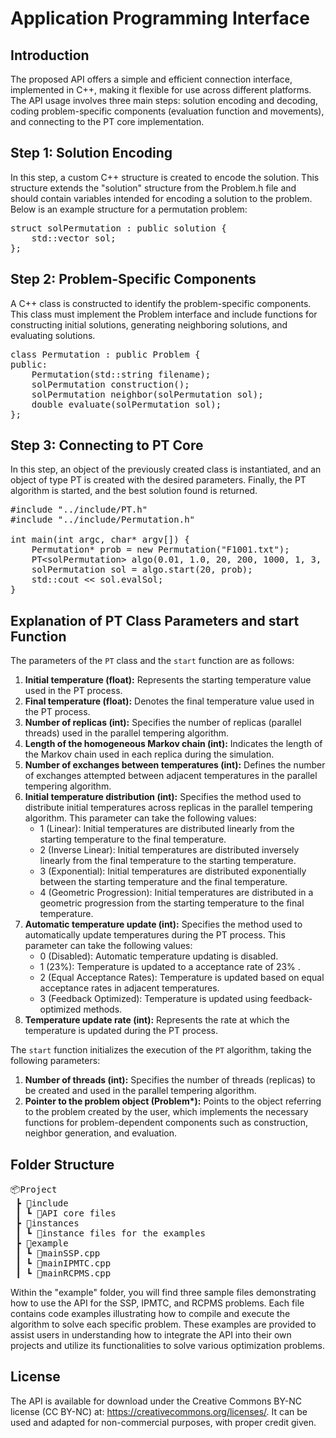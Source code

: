 <h1>Application Programming Interface</h1>
<h2>Introduction</h2>
<p>The proposed API offers a simple and efficient connection interface, implemented in C++, making it flexible for use across different platforms. The API usage involves three main steps: solution encoding and decoding, coding problem-specific components (evaluation function and movements), and connecting to the PT core implementation.</p>

<h2>Step 1: Solution Encoding</h2>
<p>In this step, a custom C++ structure is created to encode the solution. This structure extends the "solution" structure from the Problem.h file and should contain variables intended for encoding a solution to the problem. Below is an example structure for a permutation problem:</p>

<pre>
struct solPermutation : public solution {
    std::vector<int> sol;
};
</pre>

<h2>Step 2: Problem-Specific Components</h2>
<p>A C++ class is constructed to identify the problem-specific components. This class must implement the Problem interface and include functions for constructing initial solutions, generating neighboring solutions, and evaluating solutions.</p>

<pre>
class Permutation : public Problem {
public:
    Permutation(std::string filename);
    solPermutation construction();
    solPermutation neighbor(solPermutation sol);
    double evaluate(solPermutation sol);
};
</pre>

<h2>Step 3: Connecting to PT Core</h2>
<p>In this step, an object of the previously created class is instantiated, and an object of type PT is created with the desired parameters. Finally, the PT algorithm is started, and the best solution found is returned.</p>

<pre>
#include "../include/PT.h"
#include "../include/Permutation.h"

int main(int argc, char* argv[]) {
    Permutation* prob = new Permutation("F1001.txt");
    PT&lt;solPermutation&gt; algo(0.01, 1.0, 20, 200, 1000, 1, 3, 200);
    solPermutation sol = algo.start(20, prob);
    std::cout << sol.evalSol;
}
</pre>

<h2>Explanation of PT Class Parameters and start Function</h2>

<p>The parameters of the <code>PT</code> class and the <code>start</code> function are as follows:</p>

<ol>
  <li><strong>Initial temperature (float):</strong> Represents the starting temperature value used in the PT process.</li>
  <li><strong>Final temperature (float):</strong> Denotes the final temperature value used in the PT process.</li>
  <li><strong>Number of replicas (int):</strong> Specifies the number of replicas (parallel threads) used in the parallel tempering algorithm.</li>
  <li><strong>Length of the homogeneous Markov chain (int):</strong> Indicates the length of the Markov chain used in each replica during the simulation.</li>
  <li><strong>Number of exchanges between temperatures (int):</strong> Defines the number of exchanges attempted between adjacent temperatures in the parallel tempering algorithm.</li>
  <li><strong>Initial temperature distribution (int):</strong> Specifies the method used to distribute initial temperatures across replicas in the parallel tempering algorithm. This parameter can take the following values:
    <ul>
      <li>1 (Linear): Initial temperatures are distributed linearly from the starting temperature to the final temperature.</li>
      <li>2 (Inverse Linear): Initial temperatures are distributed inversely linearly from the final temperature to the starting temperature.</li>
      <li>3 (Exponential): Initial temperatures are distributed exponentially between the starting temperature and the final temperature.</li>
      <li>4 (Geometric Progression): Initial temperatures are distributed in a geometric progression from the starting temperature to the final temperature.</li>
    </ul>
  </li>
  <li><strong>Automatic temperature update (int):</strong> Specifies the method used to automatically update temperatures during the PT process. This parameter can take the following values:
    <ul>
      <li>0 (Disabled): Automatic temperature updating is disabled.</li>
      <li>1 (23%): Temperature is updated to a acceptance rate of 23% .</li>
      <li>2 (Equal Acceptance Rates): Temperature is updated based on equal acceptance rates in adjacent temperatures.</li>
      <li>3 (Feedback Optimized): Temperature is updated using feedback-optimized methods.</li>
    </ul>
  </li>
  <li><strong>Temperature update rate (int):</strong> Represents the rate at which the temperature is updated during the PT process.</li>
</ol>

<p>The <code>start</code> function initializes the execution of the <code>PT</code> algorithm, taking the following parameters:</p>

<ol>
  <li><strong>Number of threads (int):</strong> Specifies the number of threads (replicas) to be created and used in the parallel tempering algorithm.</li>
  <li><strong>Pointer to the problem object (Problem*):</strong> Points to the object referring to the problem created by the user, which implements the necessary functions for problem-dependent components such as construction, neighbor generation, and evaluation.</li>
</ol>


<h2>Folder Structure</h2>
<pre>
📦Project
 ┣ 📂include
 ┃ ┗ 📜API core files
 ┣ 📂instances
 ┃ ┗ 📜instance files for the examples
 ┣ 📂example
 ┃ ┗ 📜mainSSP.cpp
 ┃ ┗ 📜mainIPMTC.cpp
 ┃ ┗ 📜mainRCPMS.cpp
</pre>

<p>Within the "example" folder, you will find three sample files demonstrating how to use the API for the SSP, IPMTC, and RCPMS problems. Each file contains code examples illustrating how to compile and execute the algorithm to solve each specific problem. These examples are provided to assist users in understanding how to integrate the API into their own projects and utilize its functionalities to solve various optimization problems.</p>

<h2>License</h2>
<p>The API is available for download under the Creative Commons BY-NC license (CC BY-NC) at: <a href="https://creativecommons.org/licenses/">https://creativecommons.org/licenses/</a>. It can be used and adapted for non-commercial purposes, with proper credit given.</p>

